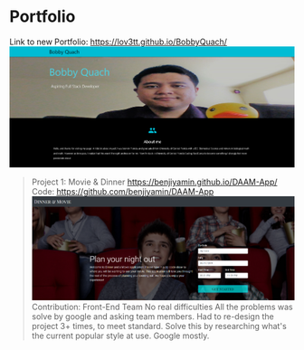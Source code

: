 # Portfolio
Link to new Portfolio: https://lov3tt.github.io/BobbyQuach/
![PortfolioPic](assets/images/project.png)

>Project 1: Movie & Dinner
https://benjiyamin.github.io/DAAM-App/
Code: https://github.com/benjiyamin/DAAM-App
![Project1Pic](assets/images/project1.png)
>Contribution: Front-End Team
No real difficulties
All the problems was solve by google and asking team members.
Had to re-design the project 3+ times, to meet standard.
Solve this by researching what's the current popular style at use.
Google mostly.

